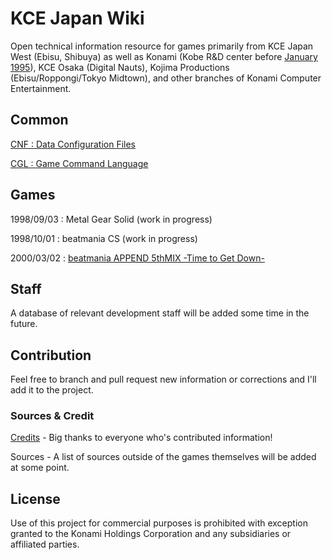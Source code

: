 # KCE Japan Wiki
Open technical information resource for games primarily from KCE Japan West (Ebisu, Shibuya) as well as Konami (Kobe R&D center before [January 1995](https://en.wikipedia.org/wiki/Great_Hanshin_earthquake)), KCE Osaka (Digital Nauts), Kojima Productions (Ebisu/Roppongi/Tokyo Midtown), and other branches of Konami Computer Entertainment.

## Common
[CNF : Data Configuration Files](common/cnf/readme.md)

[CGL : Game Command Language](common/gcl/readme.md)

## Games
1998/09/03 : Metal Gear Solid (work in progress)

1998/10/01 : beatmania CS (work in progress)

2000/03/02 : [beatmania APPEND 5thMIX -Time to Get Down-](game/bemani_5thmix/readme.md)

## Staff

A database of relevant development staff will be added some time in the future.

## Contribution
Feel free to branch and pull request new information or corrections and I'll add it to the project.

### Sources & Credit

[Credits](credits.md) - Big thanks to everyone who's contributed information!

Sources - A list of sources outside of the games themselves will be added at some point.

## License

Use of this project for commercial purposes is prohibited with exception granted to the Konami Holdings Corporation and any subsidiaries or affiliated parties.